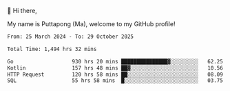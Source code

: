 👋 Hi there,

My name is Puttapong (Ma), welcome to my GitHub profile!

<!--START_SECTION:waka-->

```txt
From: 25 March 2024 - To: 29 October 2025

Total Time: 1,494 hrs 32 mins

Go                   930 hrs 20 mins ███████████████▓░░░░░░░░░   62.25 %
Kotlin               157 hrs 48 mins ██▓░░░░░░░░░░░░░░░░░░░░░░   10.56 %
HTTP Request         120 hrs 58 mins ██░░░░░░░░░░░░░░░░░░░░░░░   08.09 %
SQL                  55 hrs 58 mins  █░░░░░░░░░░░░░░░░░░░░░░░░   03.75 %
```

<!--END_SECTION:waka-->
